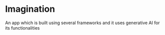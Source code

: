 # Imagination
An app which is built using several frameworks and it uses generative AI for its functionalities

